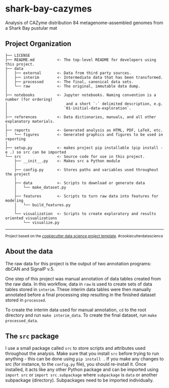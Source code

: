 shark-bay-cazymes
==============================

Analysis of CAZyme distribution 84 metagenome-assembled genomes from a Shark Bay pustular mat

Project Organization
------------

    ├── LICENSE
    ├── README.md          <- The top-level README for developers using this project.
    ├── data
    │   ├── external       <- Data from third party sources.
    │   ├── interim        <- Intermediate data that has been transformed.
    │   ├── processed      <- The final, canonical data sets.
    │   └── raw            <- The original, immutable data dump.
    │
    ├── notebooks          <- Jupyter notebooks. Naming convention is a number (for ordering)
    |                          and a short `-` delimited description, e.g.
    │                         `01-initial-data-exploration`.
    │
    ├── references         <- Data dictionaries, manuals, and all other explanatory materials.
    │
    ├── reports            <- Generated analysis as HTML, PDF, LaTeX, etc.
    │   └── figures        <- Generated graphics and figures to be used in reporting
    │
    ├── setup.py           <- makes project pip installable (pip install -e .) so src can be imported
    └── src                <- Source code for use in this project.
        ├── __init__.py    <- Makes src a Python module
        │
        ├── config.py      <- Stores paths and variables used throughout the project
        │
        ├── data           <- Scripts to download or generate data
        │   └── make_dataset.py
        │
        ├── features       <- Scripts to turn raw data into features for modeling
        │   └── build_features.py
        │
        └── visualization  <- Scripts to create exploratory and results oriented visualizations
            └── visualize.py
--------

<p><small>Project based on the <a target="_blank" href="https://drivendata.github.io/cookiecutter-data-science/">cookiecutter data science project template</a>. #cookiecutterdatascience</small></p>

## About the data
The raw data for this project is the output of two annotation programs: dbCAN and SignalP v.5. 

One step of this project was manual annotation of data tables created from the raw data. In this workflow, data in `raw` is used to create sets of data tables stored in `interim`. These interim data tables were then manually annotated before a final processing step resulting in the finished dataset stored in `processed`. 

To create the interim data used for manual annotation, `cd` to the root directory and run `make interim_data`. To create the final dataset, run `make processed_data`. 

## The `src` package
I use a small package called `src` to store scripts and attributes used throughout the analysis. Make sure that you install `src` before trying to run anything - this can be done using `pip install .` If you make any changes to src (for instance, to the `config.py` file), you should re-install it. Once installed, it acts like any other Python package and can be imported using `import src` or `import src.subpackage` where `subpackage` is `data` or another subpackage (directory). Subpackages need to be imported individually.
